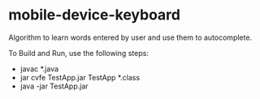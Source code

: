 # mobile-device-keyboard
Algorithm to learn words entered by user and use them to autocomplete.

To Build and Run, use the following steps:
- javac *.java
- jar cvfe TestApp.jar TestApp *.class
- java -jar TestApp.jar
